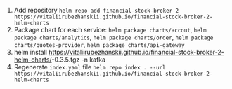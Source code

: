 1. Add repository `helm repo add financial-stock-broker-2 https://vitaliirubezhanskii.github.io/financial-stock-broker-2-helm-charts`
2. Package chart for each service: `helm package charts/accout`, `helm package charts/analytics`, `helm package charts/order`, `helm package charts/quotes-provider`, `helm package charts/api-gateway`
3.  helm install <service-name> https://vitaliirubezhanskii.github.io/financial-stock-broker-2-helm-charts/<service-name>-0.3.5.tgz -n kafka 
4. Regenerate `index.yaml` file `helm repo index . --url https://vitaliirubezhanskii.github.io/financial-stock-broker-2-helm-charts`